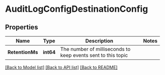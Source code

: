 # AuditLogConfigDestinationConfig

## Properties

Name | Type | Description | Notes
------------ | ------------- | ------------- | -------------
**RetentionMs** | **int64** | The number of milliseconds to keep events sent to this topic | 

[[Back to Model list]](../README.md#documentation-for-models) [[Back to API list]](../README.md#documentation-for-api-endpoints) [[Back to README]](../README.md)


